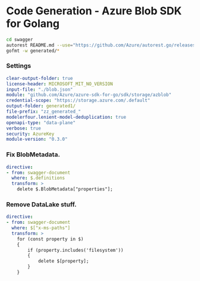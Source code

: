 # Code Generation - Azure Blob SDK for Golang

```bash
cd swagger
autorest README.md --use="https://github.com/Azure/autorest.go/releases/download/v4.0.0-preview.35/autorest-go-4.0.0-preview.35.tgz"
gofmt -w generated/*
```

### Settings

```yaml
clear-output-folder: true
license-header: MICROSOFT_MIT_NO_VERSION
input-file: "./blob.json"
module: "github.com/Azure/azure-sdk-for-go/sdk/storage/azblob"
credential-scope: "https://storage.azure.com/.default"
output-folder: generated1/
file-prefix: "zz_generated_"
modelerfour.lenient-model-deduplication: true
openapi-type: "data-plane"
verbose: true
security: AzureKey
module-version: "0.3.0"
```

### Fix BlobMetadata.
``` yaml
directive:
- from: swagger-document
  where: $.definitions
  transform: >
    delete $.BlobMetadata["properties"];

```

### Remove DataLake stuff.
``` yaml
directive:
- from: swagger-document
  where: $["x-ms-paths"]
  transform: >
    for (const property in $)
    {
        if (property.includes('filesystem'))
        {
            delete $[property];
        }
    }
```


